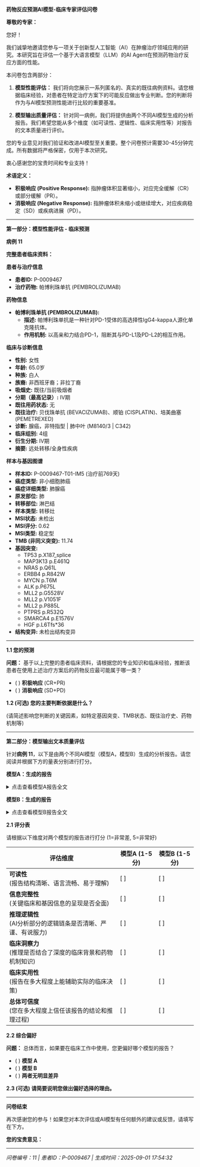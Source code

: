 **药物反应预测AI模型-临床专家评估问卷**

**尊敬的专家：**

您好！

我们诚挚地邀请您参与一项关于创新型人工智能（AI）在肿瘤治疗领域应用的研究。本研究旨在评估一个基于大语言模型（LLM）的AI Agent在预测药物治疗反应方面的性能。

本问卷包含两部分：

1. **模型性能评估：** 我们将向您展示一系列匿名的、真实的既往病例资料。请您根据临床经验，对患者在特定治疗方案下的可能反应做出专业判断。您的判断将作为与AI模型预测性能进行比较的重要基准。

2. **模型输出质量评估：** 针对同一病例，我们将提供由两个不同AI模型生成的分析报告。我们希望您能从多个维度（如可读性、逻辑性、临床实用性等）对报告的文本质量进行评价。

您的专业意见对我们验证和改进AI模型至关重要。整个问卷预计需要30-45分钟完成。所有数据将严格保密，仅用于本次研究。

衷心感谢您的宝贵时间和专业支持！

**术语定义：**

- **积极响应 (Positive Response):** 指肿瘤体积显著缩小，对应完全缓解（CR）或部分缓解（PR）。
- **消极响应 (Negative Response):** 指肿瘤体积未缩小或继续增大，对应疾病稳定（SD）或疾病进展（PD）。

---

**第一部分：模型性能评估 - 临床预测**

**病例 11**

**完整患者临床资料：**


**患者与治疗信息**

- **患者ID:** P-0009467  
- **治疗药物:** 帕博利珠单抗 (PEMBROLIZUMAB)


**药物信息**

- **帕博利珠单抗 (PEMBROLIZUMAB):**  
  - **描述:** 帕博利珠单抗是一种针对PD-1受体的高选择性IgG4-kappa人源化单克隆抗体。  
  - **作用机制:** 以高亲和力结合PD-1，阻断其与PD-L1及PD-L2的相互作用。


**临床与诊断信息**

- **性别:** 女性  
- **年龄:** 65.0岁  
- **种族:** 白人  
- **族裔:** 非西班牙裔；非拉丁裔  
- **吸烟史:** 既往/当前吸烟者  
- **分期（最高记录）:** IV期  
- **既往用药状态:** 无  
- **既往治疗:** 贝伐珠单抗 (BEVACIZUMAB)、顺铂 (CISPLATIN)、培美曲塞 (PEMETREXED)  
- **诊断:** 腺癌，非特指型 | 肺中叶 (M8140/3 | C342)  
- **临床组别:** 4组  
- **衍生分期:** IV期  
- **摘要:** 远处转移/全身性疾病


**样本与基因图谱**

- **样本ID:** P-0009467-T01-IM5 (治疗前769天)  
- **癌症类型:** 非小细胞肺癌  
- **癌症详细类型:** 肺腺癌  
- **原发部位:** 肺  
- **转移部位:** 淋巴结  
- **样本类型:** 转移灶  
- **MSI状态:** 未检出  
- **MSI评分:** 0.62  
- **MSI类型:** 稳定型  
- **TMB (非同义突变):** 11.74  
- **基因突变:**  
  - TP53 p.X187_splice  
  - MAP3K13 p.E461Q  
  - NRAS p.Q61L  
  - ERBB4 p.R842W  
  - MYCN p.T6M  
  - ALK p.P675L  
  - MLL2 p.G5528V  
  - MLL2 p.V1051F  
  - MLL2 p.P885L  
  - PTPRS p.R532Q  
  - SMARCA4 p.E1576V  
  - HGF p.L6Tfs*36  
- **结构变异:** 未检出结构变异


---

**1.1 您的预测**

**问题：** 基于以上完整的患者临床资料，请根据您的专业知识和临床经验，推断该患者在使用上述治疗方案后的药物反应最可能属于哪一类？

- ( ) **积极响应** (CR+PR)
- ( ) **消极响应** (SD+PD)

**1.2 (可选) 您的主要判断依据是什么？**

(请简述影响您判断的关键因素，如特定基因突变、TMB状态、既往治疗史、药物机制等)

---

**第二部分：模型输出文本质量评估**

针对**病例 11**，以下是由两个不同AI模型（模型A，模型B）生成的分析报告。请您阅读并根据下方的量表分别进行打分。

**模型A：生成的报告**

<details>
<summary>点击查看模型A报告全文</summary>

**精准肿瘤学报告**  

**1. 患者与治疗信息**  
- **患者ID:** P-0009467  
- **治疗药物:** 帕博利珠单抗 (PEMBROLIZUMAB)  

**2. 药物信息**  
**帕博利珠单抗 (PEMBROLIZUMAB)**  
- **描述:** 高选择性IgG4-kappa人源化抗PD-1受体单克隆抗体。  
- **作用机制:** 以高亲和力结合PD-1，阻断其与PD-L1及PD-L2的相互作用。  

**3. 临床与诊断信息**  
- **性别:** 女性  
- **年龄:** 65.0岁  
- **种族:** 白种人  
- **族裔:** 非西班牙裔；非拉丁裔  
- **吸烟史:** 既往/当前吸烟者  
- **最高分期记录:** IV期  
- **既往用药状态:** 无  
- **既往治疗:** 贝伐珠单抗 (BEVACIZUMAB)、顺铂 (CISPLATIN)、培美曲塞 (PEMETREXED)  
- **诊断描述:** 腺癌，非特指型 | 肺中叶 (M8140/3 | C342)  
- **临床分组:** 4组  
- **衍生分期:** IV期  
- **总结:** 远处转移/全身性疾病  

**4. 样本与基因图谱**  
**样本 P-0009467-T01-IM5 (治疗前769天)**  
- **癌症类型:** 非小细胞肺癌  
- **详细癌症类型:** 肺腺癌  
- **原发部位:** 肺  
- **转移部位:** 淋巴结  
- **样本类型:** 转移灶  
- **MSI注释:** 不可用  
- **MSI评分:** 0.62  
- **MSI类型:** 稳定型  
- **TMB (非同义突变):** 11.74  

**突变列表:**  
TP53 p.X187_splice、MAP3K13 p.E461Q、NRAS p.Q61L、ERBB4 p.R842W、MYCN p.T6M、ALK p.P675L、MLL2 p.G5528V、MLL2 p.V1051F、MLL2 p.P885L、PTPRS p.R532Q、SMARCA4 p.E1576V、HGF p.L6Tfs*36  

**结构变异:**  
未检测到结构变异  

**5. AI生成分析**  
**预测治疗反应评分:** 0.520 / 1.0  
*(分数越接近1，表示积极响应的可能性越高。)*  

**推理依据**  
- **中等可能性 (0.52):** 提示帕博利珠单抗可能有效，但因潜在因素导致反应欠佳。  
- **关键遗传因素:**  
  1. **TP53剪接突变:** 因功能性p53减少，与检查点抑制剂耐药相关。  
  2. **NRAS Q61L:** 通过削弱T细胞活化降低抗PD-1疗效。  
  3. **低MSI (0.62):** 较高MSI肿瘤预后更差。  
  4. **ALK p.P675L:** 通常更适合靶向治疗，但可考虑联合治疗。  
- **关键临床决定因素:**  
  1. **IV期疾病:** 单药免疫治疗生存获益有限。  
  2. **既往放化疗 (顺铂):** 可能通过DNA损伤修复耗竭降低免疫治疗反应性。  
  3. **吸烟史:** 表观遗传改变可能诱导耐药。  
  4. **既往贝伐珠单抗治疗:** VEGF-A阻断可能降低对后续治疗（如帕博利珠单抗）的敏感性。  

**注:** 该分数反映了AI模型基于现有遗传和临床数据的评估。建议进行临床验证。

</details>

**模型B：生成的报告**

<details>
<summary>点击查看模型B报告全文</summary>

**精准肿瘤学报告**  

**1. 患者与治疗信息**  

- **患者ID:** P-0009467  
- **治疗药物:** 帕博利珠单抗 (PEMBROLIZUMAB)  

**2. 药物信息**  

- **帕博利珠单抗 (PEMBROLIZUMAB):**  
  - **描述:** 帕博利珠单抗是一种针对PD-1受体的高选择性IgG4-kappa人源化单克隆抗体。  
  - **作用机制:** 以高亲和力结合PD-1，阻断其与PD-L1及PD-L2的相互作用。  

**3. 临床与诊断信息**  

- **性别:** 女性  
- **年龄:** 65.0岁  
- **种族:** 白人  
- **族裔:** 非西班牙裔；非拉丁裔  
- **吸烟史:** 既往/当前吸烟者  
- **分期（最高记录）:** IV期  
- **既往用药状态:** 无  
- **既往治疗:** 贝伐珠单抗 (BEVACIZUMAB)、顺铂 (CISPLATIN)、培美曲塞 (PEMETREXED)  
- **诊断:** 腺癌，非特指型 | 肺中叶 (M8140/3 | C342)  
- **临床组别:** 4组  
- **衍生分期:** IV期  
- **摘要:** 远处转移/全身性疾病  

**4. 样本与基因图谱**  

- **样本ID:** P-0009467-T01-IM5 (治疗前769天)  
- **癌症类型:** 非小细胞肺癌  
- **癌症详细类型:** 肺腺癌  
- **原发部位:** 肺  
- **转移部位:** 淋巴结  
- **样本类型:** 转移灶  
- **MSI状态:** 未检出  
- **MSI评分:** 0.62  
- **MSI类型:** 稳定型  
- **TMB (非同义突变):** 11.74  
- **基因突变:**  
  - TP53 p.X187_splice  
  - MAP3K13 p.E461Q  
  - NRAS p.Q61L  
  - ERBB4 p.R842W  
  - MYCN p.T6M  
  - ALK p.P675L  
  - MLL2 p.G5528V  
  - MLL2 p.V1051F  
  - MLL2 p.P885L  
  - PTPRS p.R532Q  
  - SMARCA4 p.E1576V  
  - HGF p.L6Tfs*36  
- **结构变异:** 未检出结构变异  

**5. AI生成分析**  

**预测治疗反应评分:** 0.270 / 1.0  
*(分数越接近1，表示积极响应的可能性越高。)*  

**推理依据**  

- **PD-L1表达与微卫星稳定性 (MSS):** MSS（MSI评分: 0.62）提示高突变表型可能性低，而后者通常与PD-1抑制剂高响应相关。中等TMB（11.74）及缺乏PD-L1检测数据限制了帕博利珠单抗疗效的预测置信度。  
- **肿瘤突变与耐药通路:**  
  - **NRAS p.Q61L**（致癌驱动突变）可能通过持续激活MAPK通路导致帕博利珠单抗耐药。  
  - **TP53 p.X187_splice**（功能缺失突变）可能削弱免疫识别及肿瘤细胞死亡。  
- **临床与人口统计学因素:**  
  - IV期肺腺癌及吸烟史符合帕博利珠单抗适应症，但既往治疗（贝伐珠单抗、顺铂、培美曲塞）可能改变肿瘤免疫原性。  
  - 年龄（65岁）及未明确的体能状态可能影响耐受性与治疗持续性。  
- **共存突变与免疫逃逸:**  
  - **ALK p.P675L**（罕见变异）与**SMARCA4 p.E1576V**（SWI/SNF复合体突变）可能通过表观遗传抑制新抗原促进免疫逃逸。  
  - **HGF p.L6Tfs*36**截短突变可能加速肿瘤进展及耐药。  

**注:** 该分数反映了AI模型基于现有遗传和临床数据的评估。建议进行临床验证。

</details>

**2.1 评分表**

请根据以下维度对两个模型的报告进行打分 (1=非常差, 5=非常好)

| **评估维度** | **模型A (1-5分)** | **模型B (1-5分)** |
|-------------|------------------|------------------|
| **可读性**<br>(报告结构清晰、语言流畅、易于理解) | [ ] | [ ] |
| **信息完整性**<br>(关键临床和基因信息的呈现是否全面) | [ ] | [ ] |
| **推理逻辑性**<br>(AI分析部分的逻辑链条是否清晰、严谨、有说服力) | [ ] | [ ] |
| **临床洞察力**<br>(推理是否结合了深度的临床背景和药物机制知识) | [ ] | [ ] |
| **临床实用性**<br>(报告在多大程度上能辅助实际的临床决策) | [ ] | [ ] |
| **总体可信度**<br>(您在多大程度上信任该报告的结论和推理过程) | [ ] | [ ] |

**2.2 综合偏好**

**问题：** 总体而言，如果要在临床工作中使用，您更偏好哪个模型的报告？

- ( ) **模型 A**
- ( ) **模型 B**
- ( ) **两者无明显差异**

**2.3 (可选) 请简要说明您做出偏好选择的理由。**

---

**问卷结束**

再次感谢您的参与！如果您对本次评估或AI模型有任何额外的建议或反馈，请填写在下方。

**您的宝贵意见：**

---

*问卷编号：11 | 患者ID：P-0009467 | 生成时间：2025-09-01 17:54:32*
